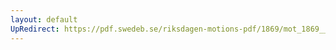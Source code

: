 ```yaml
---
layout: default
UpRedirect: https://pdf.swedeb.se/riksdagen-motions-pdf/1869/mot_1869__fk__00051/mot_1869__fk__00051_001.pdf
---
```

